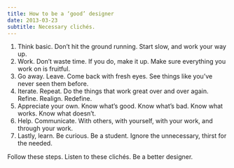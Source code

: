 ```yaml
---
title: How to be a ‘good’ designer
date: 2013-03-23
subtitle: Necessary clichés.
---
```


1. Think basic. Don’t hit the ground running. Start slow, and work your way up.
2. Work. Don’t waste time. If you do, make it up. Make sure everything you work on is fruitful.
3. Go away. Leave. Come back with fresh eyes. See things like you’ve never seen them before.
4. Iterate. Repeat. Do the things that work great over and over again. Refine. Realign. Redefine.
5. Appreciate your own. Know what’s good. Know what’s bad. Know what works. Know what doesn’t.
6. Help. Communicate. With others, with yourself, with your work, and through your work.
7. Lastly, learn. Be curious. Be a student. Ignore the unnecessary, thirst for the needed.

Follow these steps. Listen to these clichés. Be a better designer.
